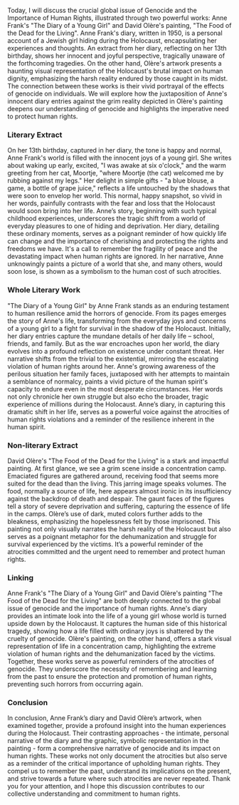
Today, I will discuss the crucial global issue of Genocide and the Importance of Human Rights, illustrated through two powerful works: Anne Frank's "The Diary of a Young Girl" and David Olère's painting, "The Food of the Dead for the Living". Anne Frank's diary, written in 1950, is a personal account of a Jewish girl hiding during the Holocaust, encapsulating her experiences and thoughts. An extract from her diary, reflecting on her 13th birthday, shows her innocent and joyful perspective, tragically unaware of the forthcoming tragedies. On the other hand, Olère's artwork presents a haunting visual representation of the Holocaust's brutal impact on human dignity, emphasizing the harsh reality endured by those caught in its midst. The connection between these works is their vivid portrayal of the effects of genocide on individuals. We will explore how the juxtaposition of Anne's innocent diary entries against the grim reality depicted in Olère's painting deepens our understanding of genocide and highlights the imperative need to protect human rights.
### Literary Extract
On her 13th birthday, captured in her diary, the tone is happy and normal, Anne Frank's world is filled with the innocent joys of a young girl. She writes about waking up early, excited, "I was awake at six o'clock," and the warm greeting from her cat, Moortje, "where Moortje (the cat) welcomed me by rubbing against my legs." Her delight in simple gifts - "a blue blouse, a game, a bottle of grape juice," reflects a life untouched by the shadows that were soon to envelop her world. This normal, happy snapshot, so vivid in her words, painfully contrasts with the fear and loss that the Holocaust would soon bring into her life. Anne’s story, beginning with such typical childhood experiences, underscores the tragic shift from a world of everyday pleasures to one of hiding and deprivation. Her diary, detailing these ordinary moments, serves as a poignant reminder of how quickly life can change and the importance of cherishing and protecting the rights and freedoms we have. It's a call to remember the fragility of peace and the devastating impact when human rights are ignored. In her narrative, Anne unknowingly paints a picture of a world that she, and many others, would soon lose, is shown as a symbolism to the human cost of such atrocities.
### Whole Literary Work
"The Diary of a Young Girl" by Anne Frank stands as an enduring testament to human resilience amid the horrors of genocide. From its pages emerges the story of Anne's life, transforming from the everyday joys and concerns of a young girl to a fight for survival in the shadow of the Holocaust. Initially, her diary entries capture the mundane details of her daily life – school, friends, and family. But as the war encroaches upon her world, the diary evolves into a profound reflection on existence under constant threat. Her narrative shifts from the trivial to the existential, mirroring the escalating violation of human rights around her. Anne's growing awareness of the perilous situation her family faces, juxtaposed with her attempts to maintain a semblance of normalcy, paints a vivid picture of the human spirit's capacity to endure even in the most desperate circumstances. Her words not only chronicle her own struggle but also echo the broader, tragic experience of millions during the Holocaust. Anne’s diary, in capturing this dramatic shift in her life, serves as a powerful voice against the atrocities of human rights violations and a reminder of the resilience inherent in the human spirit.
### Non-literary Extract
David Olère's "The Food of the Dead for the Living" is a stark and impactful painting. At first glance, we see a grim scene inside a concentration camp. Emaciated figures are gathered around, receiving food that seems more suited for the dead than the living. This jarring image speaks volumes. The food, normally a source of life, here appears almost ironic in its insufficiency against the backdrop of death and despair. The gaunt faces of the figures tell a story of severe deprivation and suffering, capturing the essence of life in the camps. Olère’s use of dark, muted colors further adds to the bleakness, emphasizing the hopelessness felt by those imprisoned. This painting not only visually narrates the harsh reality of the Holocaust but also serves as a poignant metaphor for the dehumanization and struggle for survival experienced by the victims. It’s a powerful reminder of the atrocities committed and the urgent need to remember and protect human rights.
### Linking
Anne Frank's "The Diary of a Young Girl" and David Olère's painting "The Food of the Dead for the Living" are both deeply connected to the global issue of genocide and the importance of human rights. Anne's diary provides an intimate look into the life of a young girl whose world is turned upside down by the Holocaust. It captures the human side of this historical tragedy, showing how a life filled with ordinary joys is shattered by the cruelty of genocide. Olère's painting, on the other hand, offers a stark visual representation of life in a concentration camp, highlighting the extreme violation of human rights and the dehumanization faced by the victims. Together, these works serve as powerful reminders of the atrocities of genocide. They underscore the necessity of remembering and learning from the past to ensure the protection and promotion of human rights, preventing such horrors from occurring again.
### Conclusion
In conclusion, Anne Frank’s diary and David Olère’s artwork, when examined together, provide a profound insight into the human experiences during the Holocaust. Their contrasting approaches - the intimate, personal narrative of the diary and the graphic, symbolic representation in the painting - form a comprehensive narrative of genocide and its impact on human rights. These works not only document the atrocities but also serve as a reminder of the critical importance of upholding human rights. They compel us to remember the past, understand its implications on the present, and strive towards a future where such atrocities are never repeated. Thank you for your attention, and I hope this discussion contributes to our collective understanding and commitment to human rights.
